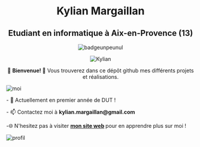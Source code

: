 <h1 align="center"> Kylian Margaillan </h1>
<h2 align="center"> Etudiant en informatique à Aix-en-Provence (13) </h2>
<p align="center"> <img src="https://forthebadge.com/images/badges/it-works-why.svg" alt="badgeunpeunul" /> </p>
 <p align="center"> <img src="https://komarev.com/ghpvc/?username=KylianMargaillan&label=Profile%20views&color=0e75b6&style=flat" alt="Kylian" /> </p>
<p align="center"> 👋 <strong> Bienvenue! </strong>👋 Vous trouverez dans ce dépôt github mes différents projets et réalisations.</p>
<img src="http://kylianmargaillan.alwaysdata.net/images/imagemoi.png" alt="moi"/>
<p> - 📖  Actuellement en premier année de DUT ! </p>
 <p> - 📫 Contactez moi à <strong> kylian.margaillan@gmail.com </strong> </p>
 <p> -🌐 N'hesitez pas à visiter <strong><a href="http://kylianmargaillan.alwaysdata.net/">  mon site web</a> </strong> pour en apprendre plus sur moi ! </p>
<img  src="https://github-readme-stats.vercel.app/api?username=KylianMargaillan&show_icons=true&locale=en" alt="profil" />

